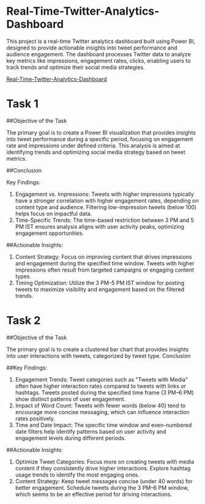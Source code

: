 # Real-Time-Twitter-Analytics-Dashboard
This project is a real-time Twitter analytics dashboard built using Power BI, designed to provide actionable insights into tweet performance and audience engagement. The dashboard processes Twitter data to analyze key metrics like impressions, engagement rates, clicks, enabling users to track trends and optimize their social media strategies. 

<a href= "https://github.com/Tanujamahale/Real-Time-Twitter-Analytics-Dashboard/blob/main/Real-%20Time%20Twitter%20Analytics%20Dashboard.pbix"> Real-Time-Twitter-Analytics-Dashboard</a>

# Task 1
##Objective of the Task

The primary goal is to create a Power BI visualization that provides insights into tweet performance during a specific period, focusing on engagement rate and impressions under defined criteria. This analysis is aimed at identifying trends and optimizing social media strategy based on tweet metrics.

##Conclusion

Key Findings:

1.	Engagement vs. Impressions:
Tweets with higher impressions typically have a stronger correlation with higher engagement rates, depending on content type and audience.
Filtering low-impression tweets (below 100) helps focus on impactful data.
2.	Time-Specific Trends:
The time-based restriction between 3 PM and 5 PM IST ensures analysis aligns with user activity peaks, optimizing engagement opportunities.

##Actionable Insights:

1.	Content Strategy:
 Focus on improving content that drives impressions and engagement during the specified time window.
Tweets with higher impressions often result from targeted campaigns or engaging content types.
3.	Timing Optimization:
Utilize the 3 PM–5 PM IST window for posting tweets to maximize visibility and engagement based on the filtered trends.

# Task 2

##Objective of the Task

 The primary goal is to create a clustered bar chart that provides insights into user interactions with tweets, categorized by tweet type. 
Conclusion

##Key Findings:

1.	Engagement Trends:
Tweet categories such as "Tweets with Media" often have higher interaction rates compared to tweets with links or hashtags.
Tweets posted during the specified time frame (3 PM–6 PM) show distinct patterns of user engagement.
2.	Impact of Word Count:
Tweets with fewer words (below 40) tend to encourage more concise messaging, which can influence interaction rates positively.
3.	Time and Date Impact:
The specific time window and even-numbered date filters help identify patterns based on user activity and engagement levels during different periods.


##Actionable Insights:

1.	Optimize Tweet Categories:
Focus more on creating tweets with media content if they consistently drive higher interactions.
Explore hashtag usage trends to identify the most engaging ones.
2.	Content Strategy:
Keep tweet messages concise (under 40 words) for better engagement.
Schedule tweets during the 3 PM–6 PM window, which seems to be an effective period for driving interactions.


